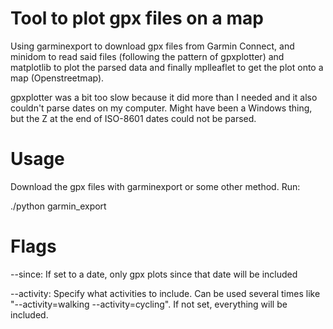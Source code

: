 Tool to plot gpx files on a map
===============================

Using garminexport to download gpx files from Garmin Connect,
and minidom to read said files (following the pattern of gpxplotter) and
matplotlib to plot the parsed data and finally
mplleaflet to get the plot onto a map (Openstreetmap).

gpxplotter was a bit too slow because it did more than I needed and it also
couldn't parse dates on my computer. Might have been a Windows thing, but the Z at
the end of ISO-8601 dates could not be parsed.

Usage
=====
Download the gpx files with garminexport or some other method.
Run:

./python garmin_export <directory>

Flags
=====

 --since: If set to a date, only gpx plots since that date will be included

--activity: Specify what activities to include. Can be used several times like "--activity=walking --activity=cycling". If not set, everything will be included.
